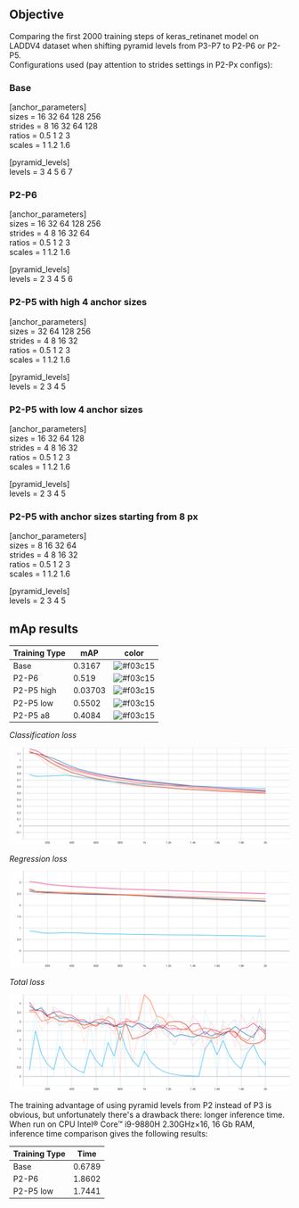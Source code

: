 ## Objective
Comparing the first 2000 training steps of keras_retinanet model on LADDV4 dataset when shifting pyramid levels from P3-P7 to P2-P6 or P2-P5.  
Configurations used (pay attention to strides settings in P2-Px configs):

### Base
[anchor_parameters]  
sizes   = 16 32 64 128 256  
strides = 8 16 32 64 128  
ratios  = 0.5 1 2 3  
scales  = 1 1.2 1.6  

[pyramid_levels]  
levels = 3 4 5 6 7

### P2-P6
[anchor_parameters]  
sizes   = 16 32 64 128 256  
strides = 4 8 16 32 64  
ratios  = 0.5 1 2 3  
scales  = 1 1.2 1.6  

[pyramid_levels]  
levels = 2 3 4 5 6

### P2-P5 with high 4 anchor sizes 
[anchor_parameters]  
sizes   = 32 64 128 256  
strides = 4 8 16 32  
ratios  = 0.5 1 2 3  
scales  = 1 1.2 1.6  

[pyramid_levels]  
levels = 2 3 4 5  

### P2-P5 with low 4 anchor sizes
[anchor_parameters]  
sizes   = 16 32 64 128  
strides = 4 8 16 32  
ratios  = 0.5 1 2 3  
scales  = 1 1.2 1.6  

[pyramid_levels]  
levels = 2 3 4 5   

### P2-P5 with anchor sizes starting from 8 px
[anchor_parameters]  
sizes   = 8 16 32 64  
strides = 4 8 16 32  
ratios  = 0.5 1 2 3  
scales  = 1 1.2 1.6  

[pyramid_levels]  
levels = 2 3 4 5  

## mAp results

| Training Type |   mAP     |  color                                                                     |
| ------------- | --------- |----------------------------------------------------------------------------|
| Base          |  0.3167   |  ![#f03c15](https://via.placeholder.com/15/ff7042/000000?text=+)           |
| P2-P6         |  0.519    |  ![#f03c15](https://via.placeholder.com/15/0077bb/000000?text=+)           |
| P2-P5 high    |  0.03703  |  ![#f03c15](https://via.placeholder.com/15/34bbee/000000?text=+)           |
| P2-P5 low     |  0.5502   |  ![#f03c15](https://via.placeholder.com/15/cc3311/000000?text=+)           |
| P2-P5 a8      |  0.4084   |  ![#f03c15](https://via.placeholder.com/15/ee3377/000000?text=+)           |


*Classification loss*  


![classification_loss](images/pyramid/classification_loss.svg)

*Regression loss*  


![regression_loss](images/pyramid/regression_loss.svg)

*Total loss*  


![loss](images/pyramid/loss.svg)


The training advantage of using pyramid levels from P2 instead of P3 is obvious, but unfortunately there's a drawback there: longer inference time.  
When run on CPU Intel® Core™ i9-9880H 2.30GHz×16, 16 Gb RAM, inference time comparison gives the following results:

| Training Type |   Time    |
| ------------- | --------- |
| Base          |  0.6789   |
| P2-P6         |  1.8602   |
| P2-P5 low     |  1.7441   |
